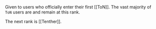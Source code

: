Given to users who officially enter their first [[ToN]]. The vast majority of `ToN` users are and remain at this rank.

The next rank is [[Tenther]].